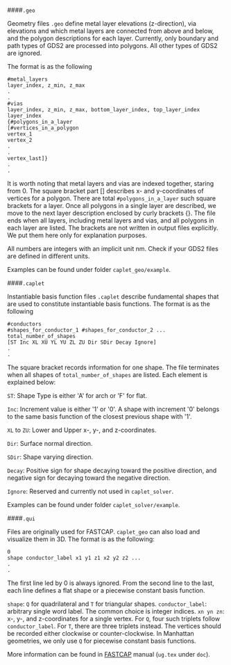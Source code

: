 ####`.geo`

Geometry files `.geo` define metal layer elevations (z-direction), via elevations and which metal layers are connected from above and below, and the polygon descriptions for each layer. Currently, only boundary and path types of GDS2 are processed into polygons. All other types of GDS2 are ignored. 

The format is as the following


    #metal_layers
    layer_index, z_min, z_max 
    .
    .
    #vias
    layer_index, z_min, z_max, bottom_layer_index, top_layer_index
    layer_index
    {#polygons_in_a_layer
    [#vertices_in_a_polygon
    vertex_1
    vertex_2
    .
    .
    vertex_last]}
    .
    .
    

It is worth noting that metal layers and vias are indexed together, staring from 0. The square bracket part [] describes x- and y-coordinates of vertices for a polygon. There are total `#polygons_in_a_layer` such square brackets for a layer. Once all polygons in a single layer are described, we move to the next layer description enclosed by curly brackets {}. The file ends when all layers, including metal layers and vias, and all polygons in each layer are listed. The brackets are not written in output files explicitly. We put them here only for explanation purposes.

All numbers are integers with an implicit unit nm. Check if your GDS2 files are defined in different units.

Examples can be found under folder `caplet_geo/example`.



####`.caplet`

Instantiable basis function files `.caplet` describe fundamental shapes that are used to constitute instantiable basis functions. The format is as the following

    #conductors
    #shapes_for_conductor_1 #shapes_for_conductor_2 ...
    total_number_of_shapes
    [ST Inc XL XU YL YU ZL ZU Dir SDir Decay Ignore]
    .
    .

The square bracket records information for one shape. The file terminates when all shapes of `total_number_of_shapes` are listed. Each element is explained below:

`ST`: Shape Type is either 'A' for arch or 'F' for flat.

`Inc`: Increment value is either '1' or '0'. A shape with increment '0' belongs to the same basis function of the closest previous shape with '1'.

`XL` to `ZU`: Lower and Upper x-, y-, and z-coordinates.

`Dir`: Surface normal direction.

`SDir`: Shape varying direction.

`Decay`: Positive sign for shape decaying toward the positive direction, and negative sign for decaying toward the negative direction.

`Ignore`: Reserved and currently not used in `caplet_solver`.

Examples can be found under folder `caplet_solver/example`.



####`.qui`

Files are originally used for FASTCAP. `caplet_geo` can also load and visualize them in 3D. The format is as the following:

    0
    shape conductor_label x1 y1 z1 x2 y2 z2 ...
    .
    .

The first line led by 0 is always ignored. From the second line to the last, each line defines a flat shape or a piecewise constant basis function. 

`shape`: `Q` for quadrilateral and `T` for triangular shapes.
`conductor_label`: arbitrary single word label. The common choice is integer indices.
`xn yn zn`: x-, y-, and z-coordinates for a single vertex. For `Q`, four such triplets follow `conductor_label`. For `T`, there are three triplets instead. The vertices should be recorded either clockwise or counter-clockwise.
In Manhattan geometries, we only use `Q` for piecewise constant basis functions.

More information can be found in [FASTCAP](http://www.rle.mit.edu/cpg/research_codes.htm) manual (`ug.tex` under `doc`).
